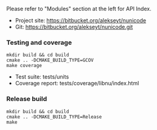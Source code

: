 Please refer to "Modules" section at the left for API Index.

* Project site: https://bitbucket.org/alekseyt/nunicode
* Git: https://bitbucket.org/alekseyt/nunicode.git

### Testing and coverage

    mkdir build && cd build
    cmake .. -DCMAKE_BUILD_TYPE=GCOV
    make coverage

* Test suite: tests/units
* Coverage report: tests/coverage/libnu/index.html


### Release build
   
    mkdir build && cd build
    cmake .. -DCMAKE_BUILD_TYPE=Release
    make
